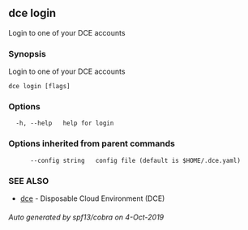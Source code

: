 ## dce login

Login to one of your DCE accounts

### Synopsis

Login to one of your DCE accounts

```
dce login [flags]
```

### Options

```
  -h, --help   help for login
```

### Options inherited from parent commands

```
      --config string   config file (default is $HOME/.dce.yaml)
```

### SEE ALSO

* [dce](dce.md)	 - Disposable Cloud Environment (DCE)

###### Auto generated by spf13/cobra on 4-Oct-2019
